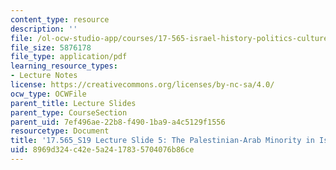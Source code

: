 ```yaml
---
content_type: resource
description: ''
file: /ol-ocw-studio-app/courses/17-565-israel-history-politics-culture-identity-spring-2019/8969d324c42e5a2417835704076b86ce_MIT17_565S19_lecslide5.pdf
file_size: 5876178
file_type: application/pdf
learning_resource_types:
- Lecture Notes
license: https://creativecommons.org/licenses/by-nc-sa/4.0/
ocw_type: OCWFile
parent_title: Lecture Slides
parent_type: CourseSection
parent_uid: 7ef496ae-22b8-f490-1ba9-a4c5129f1556
resourcetype: Document
title: '17.565_S19 Lecture Slide 5: The Palestinian-Arab Minority in Israel'
uid: 8969d324-c42e-5a24-1783-5704076b86ce
---
```

